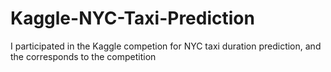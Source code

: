 # Kaggle-NYC-Taxi-Prediction
I participated in the Kaggle competion for NYC taxi duration prediction, and the corresponds to the competition
